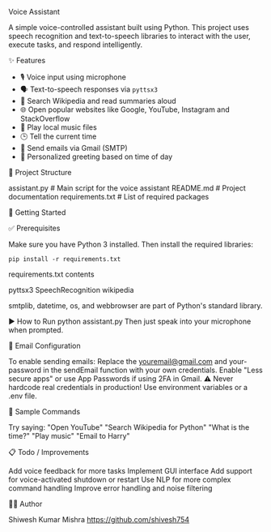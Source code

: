 Voice Assistant

A simple voice-controlled assistant built using Python. This project uses speech recognition and text-to-speech libraries to interact with the user, execute tasks, and respond intelligently.

✨ Features

- 🎙️ Voice input using microphone
- 🗣️ Text-to-speech responses via `pyttsx3`
- 🔎 Search Wikipedia and read summaries aloud
- 🌐 Open popular websites like Google, YouTube, Instagram and StackOverflow
- 🎵 Play local music files
- 🕒 Tell the current time
- 📧 Send emails via Gmail (SMTP)
- 🧠 Personalized greeting based on time of day

📂 Project Structure

assistant.py         # Main script for the voice assistant
README.md            # Project documentation
requirements.txt     # List of required packages

🚀 Getting Started

✅ Prerequisites

Make sure you have Python 3 installed. Then install the required libraries:

```
pip install -r requirements.txt

```
requirements.txt contents

pyttsx3
SpeechRecognition
wikipedia

smtplib, datetime, os, and webbrowser are part of Python's standard library.

▶️ How to Run
python assistant.py
Then just speak into your microphone when prompted.

🔐 Email Configuration

To enable sending emails:
Replace the youremail@gmail.com and your-password in the sendEmail function with your own credentials.
Enable "Less secure apps" or use App Passwords if using 2FA in Gmail.
⚠️ Never hardcode real credentials in production! Use environment variables or a .env file.


📌 Sample Commands

Try saying:
"Open YouTube"
"Search Wikipedia for Python"
"What is the time?"
"Play music"
"Email to Harry"


📋 Todo / Improvements

Add voice feedback for more tasks
Implement GUI interface
Add support for voice-activated shutdown or restart
Use NLP for more complex command handling
Improve error handling and noise filtering

🧑‍💻 Author

Shiwesh Kumar Mishra
https://github.com/shivesh754




